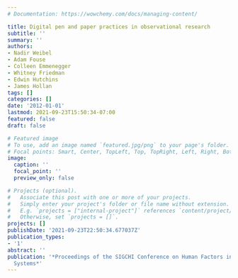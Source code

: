 ```yaml
---
# Documentation: https://wowchemy.com/docs/managing-content/

title: Digital pen and paper practices in observational research
subtitle: ''
summary: ''
authors:
- Nadir Weibel
- Adam Fouse
- Colleen Emmenegger
- Whitney Friedman
- Edwin Hutchins
- James Hollan
tags: []
categories: []
date: '2012-01-01'
lastmod: 2021-09-23T15:50:34-07:00
featured: false
draft: false

# Featured image
# To use, add an image named `featured.jpg/png` to your page's folder.
# Focal points: Smart, Center, TopLeft, Top, TopRight, Left, Right, BottomLeft, Bottom, BottomRight.
image:
  caption: ''
  focal_point: ''
  preview_only: false

# Projects (optional).
#   Associate this post with one or more of your projects.
#   Simply enter your project's folder or file name without extension.
#   E.g. `projects = ["internal-project"]` references `content/project/deep-learning/index.md`.
#   Otherwise, set `projects = []`.
projects: []
publishDate: '2021-09-23T22:50:34.677037Z'
publication_types:
- '1'
abstract: ''
publication: '*Proceedings of the SIGCHI Conference on Human Factors in Computing
  Systems*'
---
```

